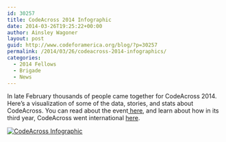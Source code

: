 ```yaml
---
id: 30257
title: CodeAcross 2014 Infographic
date: 2014-03-26T19:25:22+00:00
author: Ainsley Wagoner
layout: post
guid: http://www.codeforamerica.org/blog/?p=30257
permalink: /2014/03/26/codeacross-2014-infographics/
categories:
  - 2014 Fellows
  - Brigade
  - News
---
```

In late February thousands of people came together for CodeAcross 2014. Here&#8217;s a visualization of some of the data, stories, and stats about CodeAcross. You can read about the event[ here](http://www.codeforamerica.org/blog/2014/03/11/heres-what-happened-at-codeacross-2014/), and learn about how in its third year, CodeAcross went international [here](http://www.codeforamerica.org/blog/2014/03/11/codeacross-goes-international/).

[![CodeAcross Infographic](https://farm4.staticflickr.com/3789/13436480403_280f6f919b_o.png)](https://www.flickr.com/photos/codeforamerica/13436480403 "CodeAcross Infographic by Code for America, on Flickr")
